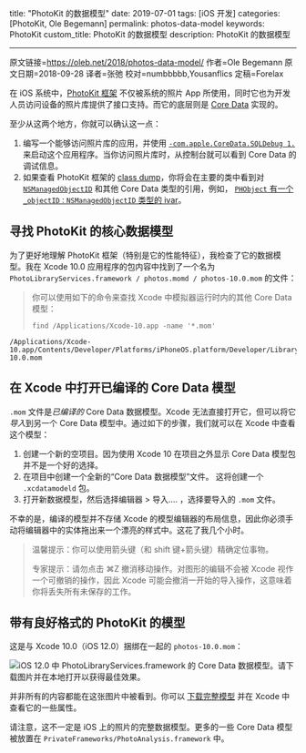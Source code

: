 title: "PhotoKit 的数据模型"
date: 2019-07-01
tags: [iOS 开发]
categories: [PhotoKit, Ole Begemann]
permalink: photos-data-model
keywords: PhotoKit
custom_title: PhotoKit 的数据模型
description: PhotoKit 的数据模型

---
原文链接=https://oleb.net/2018/photos-data-model/
作者=Ole Begemann
原文日期=2018-09-28
译者=张弛
校对=numbbbbb,Yousanflics
定稿=Forelax

<!--此处开始正文-->

在 iOS 系统中，[PhotoKit 框架](https://developer.apple.com/documentation/photokit) 不仅被系统的照片 App 所使用，同时它也为开发人员访问设备的照片库提供了接口支持。而它的底层则是 [Core Data](https://developer.apple.com/documentation/coredata) 实现的。

<!--more-->

至少从这两个地方，你就可以确认这一点：

1. 编写一个能够访问照片库的应用，并使用 [`-com.apple.CoreData.SQLDebug 1.`](https://developer.apple.com/library/archive/documentation/Cocoa/Conceptual/CoreData/TroubleshootingCoreData.html#//apple_ref/doc/uid/TP40001075-CH26-SW21) 来启动这个应用程序。当你访问照片库时，从控制台就可以看到 Core Data 的调试信息。
2. 如果查看 PhotoKit 框架的 [class dump](http://stevenygard.com/projects/class-dump/)，你将会在主要的类中看到对 [`NSManagedObjectID`](https://developer.apple.com/documentation/coredata/nsmanagedobjectid) 和其他 Core Data 类型的引用，例如， [`PHObject` 有一个 `_objectID：NSManagedObjectID` 类型的 ivar](https://github.com/nst/iOS-Runtime-Headers/blob/fbb634c78269b0169efdead80955ba64eaaa2f21/Frameworks/Photos.framework/PHObject.h)。

## 寻找 PhotoKit 的核心数据模型

为了更好地理解 PhotoKit 框架（特别是它的性能特征），我检查了它的数据模型。我在 Xcode 10.0 应用程序的包内容中找到了一个名为 `PhotoLibraryServices.framework / photos.momd / photos-10.0.mom` 的文件：

> 你可以使用如下的命令来查找 Xcode 中模拟器运行时内的其他 Core Data 模型：
>
> ```shell
> find /Applications/Xcode-10.app -name '*.mom'
> ```

```shell
/Applications/Xcode-10.app/Contents/Developer/Platforms/iPhoneOS.platform/Developer/Library/CoreSimulator/Profiles/Runtimes/iOS.simruntime/Contents/Resources/RuntimeRoot/System/Library/PrivateFrameworks/PhotoLibraryServices.framework/photos.momd/photos-10.0.mom
```

## 在 Xcode 中打开已编译的 Core Data 模型

`.mom` 文件是*已编译的* Core Data 数据模型。Xcode 无法直接打开它，但可以将它*导入*到另一个 Core Data 模型中。通过如下的步骤，我们就可以在 Xcode 中查看这个模型：

1. 创建一个新的空项目。因为使用 Xcode 10 在项目之外显示 Core Data 模型包并不是一个好的选择。
2. 在项目中创建一个全新的“Core Data 数据模型”文件。 这将创建一个 `.xcdatamodeld` 包。
3. 打开新数据模型，然后选择编辑器 > 导入.... ，选择要导入的 `.mom` 文件。

不幸的是，编译的模型并不存储 Xcode 的模型编辑器的布局信息，因此你必须手动将编辑器中的实体拖出来一个漂亮的样式中。这花了我几个小时。

> 温馨提示：你可以使用箭头键（和 shift 键+箭头键）精确定位事物。
>
> 专家提示：请勿点击 ⌘Z 撤消移动操作。对图形的编辑不会被 Xcode 视作一个可撤销的操作，因此 Xcode 可能会撤消一开始的导入操作，这意味着你将丢失所有未保存的工作。

## 带有良好格式的 PhotoKit 的模型

这是与 Xcode 10.0（iOS 12.0）捆绑在一起的 `photos-10.0.mom`：

![iOS 12.0 中 PhotoLibraryServices.framework 的 Core Data 数据模型。请下载图片并在本地打开以获得最佳效果。](https://oleb.net/media/photos-10.0-core-data-model-5974px.png)


并非所有的内容都能在这张图片中被看到。你可以 [下载完整模型](https://github.com/ole/AppleCoreDataModels) 并在 Xcode 中查看它的一些属性。

请注意，这不一定是 iOS 上的照片的完整数据模型。更多的一些 Core Data 模型被放置在 `PrivateFrameworks/PhotoAnalysis.framework` 中。
